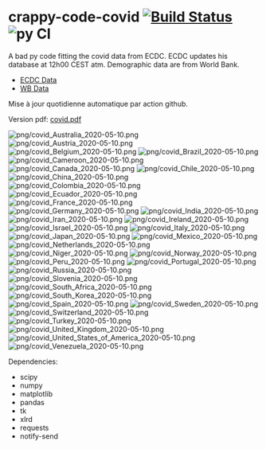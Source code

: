 # crappy-code-covid [![Build Status](https://cloud.drone.io/api/badges/a-lemonnier/crappy-code-covid/status.svg)](https://cloud.drone.io/a-lemonnier/crappy-code-covid) ![py CI](https://github.com/a-lemonnier/crappy-code-covid/workflows/py%20CI/badge.svg)
 
A bad py code fitting the covid data from ECDC. ECDC updates his database at 12h00 CEST atm. Demographic data are from World Bank.
 
- [ECDC Data](https://www.ecdc.europa.eu/en/publications-data/download-todays-data-geographic-distribution-covid-19-cases-worldwide)
- [WB Data](https://data.worldbank.org/indicator/sp.pop.totl)
 
 
Mise à jour quotidienne automatique par action github.
 
Version pdf: [covid.pdf](https://github.com/a-lemonnier/crappy-code-covid/raw/master/covid.pdf)
 
![png/covid_Australia_2020-05-10.png](png/covid_Australia_2020-05-10.png)
![png/covid_Austria_2020-05-10.png](png/covid_Austria_2020-05-10.png)
![png/covid_Belgium_2020-05-10.png](png/covid_Belgium_2020-05-10.png)
![png/covid_Brazil_2020-05-10.png](png/covid_Brazil_2020-05-10.png)
![png/covid_Cameroon_2020-05-10.png](png/covid_Cameroon_2020-05-10.png)
![png/covid_Canada_2020-05-10.png](png/covid_Canada_2020-05-10.png)
![png/covid_Chile_2020-05-10.png](png/covid_Chile_2020-05-10.png)
![png/covid_China_2020-05-10.png](png/covid_China_2020-05-10.png)
![png/covid_Colombia_2020-05-10.png](png/covid_Colombia_2020-05-10.png)
![png/covid_Ecuador_2020-05-10.png](png/covid_Ecuador_2020-05-10.png)
![png/covid_France_2020-05-10.png](png/covid_France_2020-05-10.png)
![png/covid_Germany_2020-05-10.png](png/covid_Germany_2020-05-10.png)
![png/covid_India_2020-05-10.png](png/covid_India_2020-05-10.png)
![png/covid_Iran_2020-05-10.png](png/covid_Iran_2020-05-10.png)
![png/covid_Ireland_2020-05-10.png](png/covid_Ireland_2020-05-10.png)
![png/covid_Israel_2020-05-10.png](png/covid_Israel_2020-05-10.png)
![png/covid_Italy_2020-05-10.png](png/covid_Italy_2020-05-10.png)
![png/covid_Japan_2020-05-10.png](png/covid_Japan_2020-05-10.png)
![png/covid_Mexico_2020-05-10.png](png/covid_Mexico_2020-05-10.png)
![png/covid_Netherlands_2020-05-10.png](png/covid_Netherlands_2020-05-10.png)
![png/covid_Niger_2020-05-10.png](png/covid_Niger_2020-05-10.png)
![png/covid_Norway_2020-05-10.png](png/covid_Norway_2020-05-10.png)
![png/covid_Peru_2020-05-10.png](png/covid_Peru_2020-05-10.png)
![png/covid_Portugal_2020-05-10.png](png/covid_Portugal_2020-05-10.png)
![png/covid_Russia_2020-05-10.png](png/covid_Russia_2020-05-10.png)
![png/covid_Slovenia_2020-05-10.png](png/covid_Slovenia_2020-05-10.png)
![png/covid_South_Africa_2020-05-10.png](png/covid_South_Africa_2020-05-10.png)
![png/covid_South_Korea_2020-05-10.png](png/covid_South_Korea_2020-05-10.png)
![png/covid_Spain_2020-05-10.png](png/covid_Spain_2020-05-10.png)
![png/covid_Sweden_2020-05-10.png](png/covid_Sweden_2020-05-10.png)
![png/covid_Switzerland_2020-05-10.png](png/covid_Switzerland_2020-05-10.png)
![png/covid_Turkey_2020-05-10.png](png/covid_Turkey_2020-05-10.png)
![png/covid_United_Kingdom_2020-05-10.png](png/covid_United_Kingdom_2020-05-10.png)
![png/covid_United_States_of_America_2020-05-10.png](png/covid_United_States_of_America_2020-05-10.png)
![png/covid_Venezuela_2020-05-10.png](png/covid_Venezuela_2020-05-10.png)
 
Dependencies:
- scipy
- numpy
- matplotlib
- pandas
- tk
- xlrd
- requests
- notify-send
